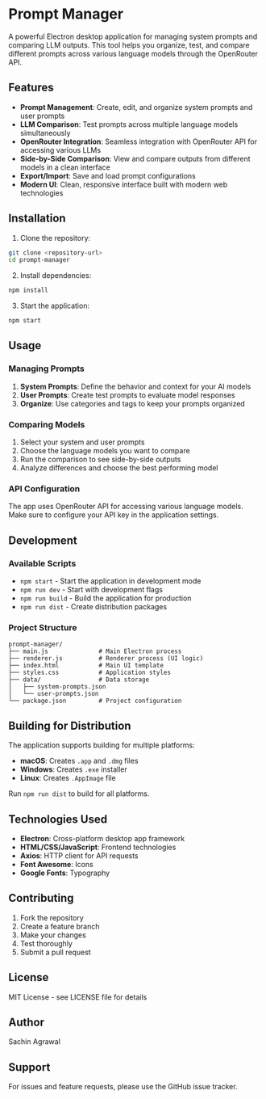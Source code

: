 # Prompt Manager

A powerful Electron desktop application for managing system prompts and comparing LLM outputs. This tool helps you organize, test, and compare different prompts across various language models through the OpenRouter API.

## Features

- **Prompt Management**: Create, edit, and organize system prompts and user prompts
- **LLM Comparison**: Test prompts across multiple language models simultaneously
- **OpenRouter Integration**: Seamless integration with OpenRouter API for accessing various LLMs
- **Side-by-Side Comparison**: View and compare outputs from different models in a clean interface
- **Export/Import**: Save and load prompt configurations
- **Modern UI**: Clean, responsive interface built with modern web technologies

## Installation

1. Clone the repository:
```bash
git clone <repository-url>
cd prompt-manager
```

2. Install dependencies:
```bash
npm install
```

3. Start the application:
```bash
npm start
```

## Usage

### Managing Prompts

1. **System Prompts**: Define the behavior and context for your AI models
2. **User Prompts**: Create test prompts to evaluate model responses
3. **Organize**: Use categories and tags to keep your prompts organized

### Comparing Models

1. Select your system and user prompts
2. Choose the language models you want to compare
3. Run the comparison to see side-by-side outputs
4. Analyze differences and choose the best performing model

### API Configuration

The app uses OpenRouter API for accessing various language models. Make sure to configure your API key in the application settings.

## Development

### Available Scripts

- `npm start` - Start the application in development mode
- `npm run dev` - Start with development flags
- `npm run build` - Build the application for production
- `npm run dist` - Create distribution packages

### Project Structure

```
prompt-manager/
├── main.js              # Main Electron process
├── renderer.js          # Renderer process (UI logic)
├── index.html           # Main UI template
├── styles.css           # Application styles
├── data/                # Data storage
│   ├── system-prompts.json
│   └── user-prompts.json
└── package.json         # Project configuration
```

## Building for Distribution

The application supports building for multiple platforms:

- **macOS**: Creates `.app` and `.dmg` files
- **Windows**: Creates `.exe` installer
- **Linux**: Creates `.AppImage` file

Run `npm run dist` to build for all platforms.

## Technologies Used

- **Electron**: Cross-platform desktop app framework
- **HTML/CSS/JavaScript**: Frontend technologies
- **Axios**: HTTP client for API requests
- **Font Awesome**: Icons
- **Google Fonts**: Typography

## Contributing

1. Fork the repository
2. Create a feature branch
3. Make your changes
4. Test thoroughly
5. Submit a pull request

## License

MIT License - see LICENSE file for details

## Author

Sachin Agrawal

## Support

For issues and feature requests, please use the GitHub issue tracker.